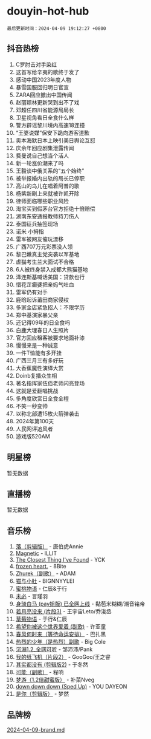 # douyin-hot-hub

`最后更新时间：2024-04-09 19:12:27 +0800`

## 抖音热榜

1. C罗肘击对手染红
1. 这首写给辛夷的歌终于发了
1. 感动中国2023年度人物
1. 暴雪国服回归明日官宣
1. ZARA回应撤出中国传闻
1. 赵丽颖林更新哭到出不了戏
1. 邓超任四川省能源局局长
1. 卫星视角看日全食什么样
1. 警方辟谣黎川境内高速18连撞
1. “王婆说媒”保安下跪向游客道歉
1. 奥本海默日本上映引美日舆论互怼
1. 庆余年回应剧集泄露传闻
1. 费曼说自己想当个活人
1. 新一轮涨价潮来了吗
1. 王毅谈中俄关系的“五个始终”
1. 被举报婚内出轨的局长已停职
1. 高山的鸟儿在唱着阿普的歌
1. 杨紫新剧上来就被许凯开除
1. 律师面临哪些职业风险
1. 淘宝买到假茅台官方拒绝十倍赔偿
1. 湖南东安通报教师持刀伤人
1. 泰国征兵抽签现场
1. 诺米 小拇指
1. 雷军被网友催玩漂移
1. 广西707万元彩票没人领
1. 黎巴嫩真主党突袭以军基地
1. 虐猫考生兰大面试不合格
1. 6人被终身禁入成都大熊猫基地
1. 泽连斯基喊话美国：贷款也行
1. 惜花芷癫婆把亲妈气吐血
1. 雷军仍有对手
1. 鹿晗起诉莆田商家侵权
1. 多家金店紧急招人：不限学历
1. 郑中基演家暴父亲
1. 还记得09年的日全食吗
1. 白鹿大理春日人生照片
1. 官方回应租客被要求地面补漆
1. 慢慢来是一种诚意
1. 一件T恤能有多开挂
1. 广西三月三有多好玩
1. 大香蕉魔性演绎大赏
1. Doinb复播众生相
1. 著名指挥家伍佰老师闪亮登场
1. 这就是爱翻唱挑战
1. 多角度欣赏日全食全程
1. 不笑一秒变帅
1. 以称北部遭15枚火箭弹袭击
1. 2024年第100天
1. 人民网评追风者
1. 游戏版520AM

## 明星榜

暂无数据

## 直播榜

暂无数据

## 音乐榜

1. [落（剪辑版）](https://sf5-hl-cdn-tos.douyinstatic.com/obj/tos-cn-ve-2774/o0h6HvN1BBbli9LtU3i5fQIleBQMF5Cg4TZmmC) - 唐伯虎Annie
1. [Magnetic](https://sf5-hl-cdn-tos.douyinstatic.com/obj/tos-cn-ve-2774/oAQCYdBNZfLACGDmVFAsfAtpy32tqErgQ3XgBN) - ILLIT
1. [The Closest Thing I've Found](https://sf5-hl-cdn-tos.douyinstatic.com/obj/tos-cn-ve-2774/514ab5d9146f4d2ca454b7adff8e5e4d) - YCK
1. [frozen heart.](https://sf5-hl-cdn-tos.douyinstatic.com/obj/tos-cn-ve-2774/oIIWJfyjIACZA9zQMtnJ6hQQhFC4vhCupoRBsO) - 8Bite
1. [Zhurek（副歌）](https://sf5-hl-cdn-tos.douyinstatic.com/obj/tos-cn-ve-2774/ooQm8FBZQDlf0btEYgVpCcSCQfrdJGBEKZYBGS) - ADAM
1. [猫与小肚](https://sf5-hl-cdn-tos.douyinstatic.com/obj/tos-cn-ve-2774/osZeoClMECgK8DYl6VebABgbchEtPYQjZEnRtd) - BIGNNYYLEI
1. [蜜桃物语](https://sf3-cdn-tos.douyinstatic.com/obj/tos-cn-ve-2774/oIhOSCZtIACtYU4XQkngiW9kCBfVD1Fz9IYeqL) - 仁辰&于行
1. [未必](https://sf5-hl-cdn-tos.douyinstatic.com/obj/tos-cn-ve-2774/ogntQMFnKQDZUgTCYuJgfLEtleYZZFxBQqhhFB) - 言瑾羽
1. [身骑白马 (pay姐版) 已全网上线](https://sf3-cdn-tos.douyinstatic.com/obj/tos-cn-ve-2774/oQLO5ZgLsFkaDhdIIveF2zUCgfweY0gWaH4AQG) - 黏苞米糊糊/潮音铭帝
1. [若月亮没来 (片段3)](https://sf5-hl-cdn-tos.douyinstatic.com/obj/tos-cn-ve-2774/okfyEUsGW1B1ovJi5JiN9IjvAT2lMwA054GoEB) - 王宇宙Leto/乔浚丞
1. [草莓物语](https://sf5-hl-cdn-tos.douyinstatic.com/obj/tos-cn-ve-2774/okynhJ7jEAIIZBfsLgYMEI8QC3WbQNN66RKzhT) - 于行&仁辰
1. [希望你被这个世界爱着 (副歌)](https://sf6-cdn-tos.douyinstatic.com/obj/tos-cn-ve-2774/oUHCmWQfZlE3QQBKBeD8rCFLpJzPgCpImhsxMt) - 许亚童
1. [春风何时来（等待命运安排）](https://sf3-cdn-tos.douyinstatic.com/obj/tos-cn-ve-2774/oICBNbD3gelMfB4WgiD1KI2jQtXZE2FgHLwtsl) - 巴扎黑
1. [热烈的少年（是热烈）副歌](https://sf5-hl-cdn-tos.douyinstatic.com/obj/tos-cn-ve-2774/owVNI0CLDAUMtSz6TEYvfFBFL4UDFFhLfgK8fa) - Big Cole
1. [沉溺1.2_全网可听](https://sf6-cdn-tos.douyinstatic.com/obj/tos-cn-ve-2774/ok2QoiBqsWAX9McZmWiI9gAB0EzwD4Xj6yfmtH) - 邹沛沛/Pank
1. [我的纸飞机（片段2）](https://sf5-hl-cdn-tos.douyinstatic.com/obj/tos-cn-ve-2774/oM2ZrKcg2CD5AeRB2gkeXOFB1IxAGJdZPazYHf) - GooGoo/王之睿
1. [其实都没有 (剪辑版2)](https://sf5-hl-cdn-tos.douyinstatic.com/obj/tos-cn-ve-2774/oEBNQenHZtBhxYjGgUDQk0BCHTigQafgFlbQ7k) - 于冬然
1. [可能（副歌）](https://sf5-hl-cdn-tos.douyinstatic.com/obj/tos-cn-ve-2774/cde1731888894259b333569393c2fb51) - 程响
1. [梦游（1.2倍甜蜜版）](https://sf5-hl-cdn-tos.douyinstatic.com/obj/tos-cn-ve-2774/o4gyAUm8hwufoEABmwVIiQtHsFuGzAEEWtNMzo) - 补菜Nveg
1. [down down down (Sped Up)](https://sf5-hl-cdn-tos.douyinstatic.com/obj/tos-cn-ve-2774/ow80iABiXIO9DsFwK6WeZKMaJRi3BPJAotDy8m) - YOU DAYEON
1. [是你（剪辑版）](https://sf5-hl-cdn-tos.douyinstatic.com/obj/tos-cn-ve-2774/46019dae783c4c969944217fe1cfafc4) - 梦然

## 品牌榜

[2024-04-09-brand.md](2024-04-09-brand.md)
